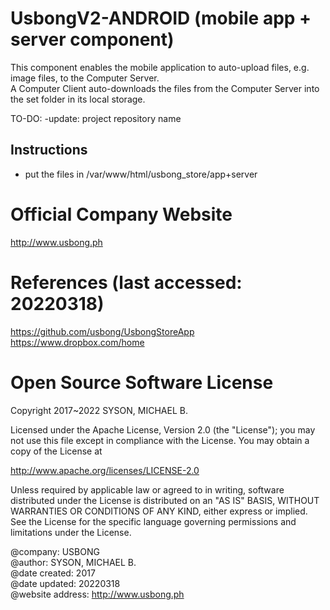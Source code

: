 # UsbongV2-ANDROID (mobile app + server component)
This component enables the mobile application to auto-upload files, e.g. image files, to the Computer Server.<br/>
A Computer Client auto-downloads the files from the Computer Server into the set folder in its local storage.

TO-DO: -update: project repository name

## Instructions
+ put the files in /var/www/html/usbong_store/app+server

# Official Company Website
http://www.usbong.ph

# References (last accessed: 20220318)
https://github.com/usbong/UsbongStoreApp<br/>
https://www.dropbox.com/home

# Open Source Software License
Copyright 2017~2022 SYSON, MICHAEL B.

Licensed under the Apache License, Version 2.0 (the "License"); you may not use this file except in compliance with the License. You may obtain a copy of the License at

   http://www.apache.org/licenses/LICENSE-2.0
  
Unless required by applicable law or agreed to in writing, software distributed under the License is distributed on an "AS IS" BASIS, WITHOUT WARRANTIES OR CONDITIONS OF ANY KIND, either express or implied. See the License for the specific language governing permissions and limitations under the License.

@company: USBONG<br/>
@author: SYSON, MICHAEL B.<br/>
@date created: 2017<br/>
@date updated: 20220318<br/>
@website address: http://www.usbong.ph
